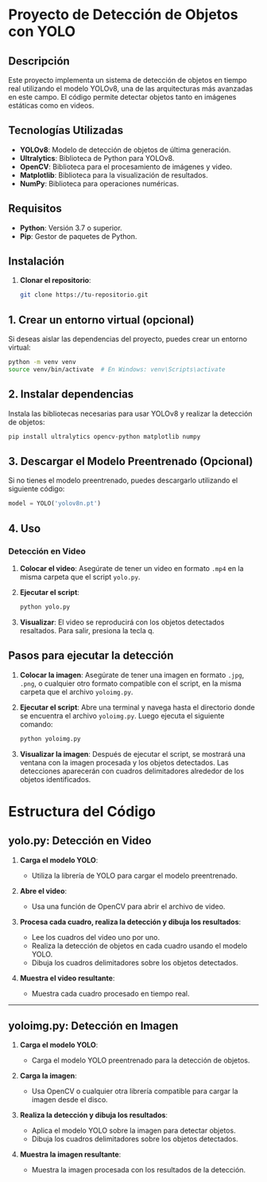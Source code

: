 # Proyecto de Detección de Objetos con YOLO

## Descripción
Este proyecto implementa un sistema de detección de objetos en tiempo real utilizando el modelo YOLOv8, una de las arquitecturas más avanzadas en este campo. El código permite detectar objetos tanto en imágenes estáticas como en videos.

## Tecnologías Utilizadas
- **YOLOv8**: Modelo de detección de objetos de última generación.
- **Ultralytics**: Biblioteca de Python para YOLOv8.
- **OpenCV**: Biblioteca para el procesamiento de imágenes y video.
- **Matplotlib**: Biblioteca para la visualización de resultados.
- **NumPy**: Biblioteca para operaciones numéricas.

## Requisitos
- **Python**: Versión 3.7 o superior.
- **Pip**: Gestor de paquetes de Python.

## Instalación

1. **Clonar el repositorio**:
   ```bash
   git clone https://tu-repositorio.git

## 1. Crear un entorno virtual (opcional)

Si deseas aislar las dependencias del proyecto, puedes crear un entorno virtual:

```bash
python -m venv venv
source venv/bin/activate  # En Windows: venv\Scripts\activate
```

## 2. Instalar dependencias

Instala las bibliotecas necesarias para usar YOLOv8 y realizar la detección de objetos:

```bash
pip install ultralytics opencv-python matplotlib numpy
```
## 3. Descargar el Modelo Preentrenado (Opcional)

Si no tienes el modelo preentrenado, puedes descargarlo utilizando el siguiente código:

```python
model = YOLO('yolov8n.pt')
```
## 4. Uso

### Detección en Video
1. **Colocar el video**: Asegúrate de tener un video en formato `.mp4` en la misma carpeta que el script `yolo.py`.

2. **Ejecutar el script**:

   ```bash
   python yolo.py
   ```
3. **Visualizar**: El video se reproducirá con los objetos detectados resaltados. Para salir, presiona la tecla q.



## Pasos para ejecutar la detección

1. **Colocar la imagen**:
   Asegúrate de tener una imagen en formato `.jpg`, `.png`, o cualquier otro formato compatible con el script, en la misma carpeta que el archivo `yoloimg.py`.

2. **Ejecutar el script**:
   Abre una terminal y navega hasta el directorio donde se encuentra el archivo `yoloimg.py`. Luego ejecuta el siguiente comando:

   ```bash
   python yoloimg.py
   ```

3. **Visualizar la imagen**:
   Después de ejecutar el script, se mostrará una ventana con la imagen procesada y los objetos detectados. Las detecciones aparecerán con cuadros delimitadores alrededor de los objetos identificados.

# Estructura del Código

## yolo.py: Detección en Video

1. **Carga el modelo YOLO**:
   - Utiliza la librería de YOLO para cargar el modelo preentrenado.
   
2. **Abre el video**:
   - Usa una función de OpenCV para abrir el archivo de video.
   
3. **Procesa cada cuadro, realiza la detección y dibuja los resultados**:
   - Lee los cuadros del video uno por uno.
   - Realiza la detección de objetos en cada cuadro usando el modelo YOLO.
   - Dibuja los cuadros delimitadores sobre los objetos detectados.
   
4. **Muestra el video resultante**:
   - Muestra cada cuadro procesado en tiempo real.

---

## yoloimg.py: Detección en Imagen

1. **Carga el modelo YOLO**:
   - Carga el modelo YOLO preentrenado para la detección de objetos.

2. **Carga la imagen**:
   - Usa OpenCV o cualquier otra librería compatible para cargar la imagen desde el disco.
   
3. **Realiza la detección y dibuja los resultados**:
   - Aplica el modelo YOLO sobre la imagen para detectar objetos.
   - Dibuja los cuadros delimitadores sobre los objetos detectados.
   
4. **Muestra la imagen resultante**:
   - Muestra la imagen procesada con los resultados de la detección.


